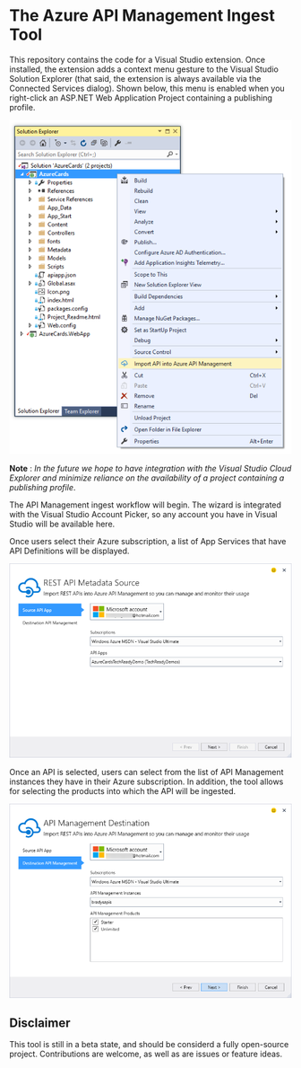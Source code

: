 # The Azure API Management Ingest Tool

This repository contains the code for a Visual Studio extension. Once installed, the extension adds a context menu gesture to the Visual Studio Solution Explorer (that said, the extension is always available via the Connected Services dialog). Shown below, this menu is enabled when you right-click an ASP.NET Web Application Project containing a publishing profile. 

![Project Context Menu](content/project-context-menu.png)

**Note** : *In the future we hope to have integration with the Visual Studio Cloud Explorer and minimize reliance on the availability of a project containing a publishing profile*. 

The API Management ingest workflow will begin. The wizard is integrated with the Visual Studio Account Picker, so any account you have in Visual Studio will be available here. 

Once users select their Azure subscription, a list of App Services that have API Definitions will be displayed. 

![Select Api](content/select-api.png)

Once an API is selected, users can select from the list of API Management instances they have in their Azure subscription. In addition, the tool allows for selecting the products into which the API will be ingested. 

![Select Apim Instance](content/select-apim-instance.png)

## Disclaimer
This tool is still in a beta state, and should be considerd a fully open-source project. Contributions are welcome, as well as are issues or feature ideas. 